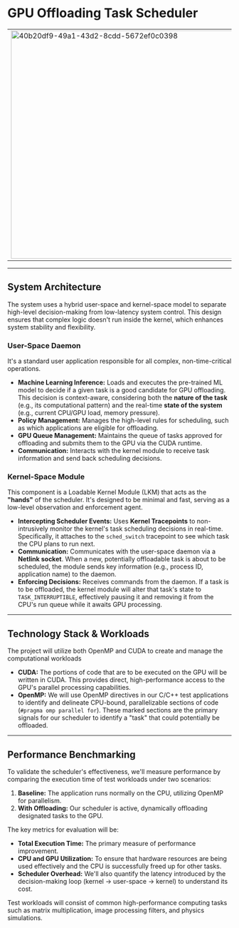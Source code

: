 # GPU Offloading Task Scheduler

<table>
<tr>
<td>
  <img width="768" height="512" alt="40b20df9-49a1-43d2-8cdd-5672ef0c0398" src="https://github.com/user-attachments/assets/3ed94926-52a8-4517-b19e-a136a0d24822" />
</td>
<td style="vertical-align: top; padding-left: 20px;">
  An intelligent task scheduler that uses a machine learning model to dynamically decide when to offload computationally intensive tasks from the CPU to the GPU.  
  <br><br>
  Its goal is to improve overall system throughput by using hardware resources more effectively.
</td>
</tr>
</table>

---

## System Architecture

The system uses a hybrid user-space and kernel-space model to separate high-level decision-making from low-latency system control. This design ensures that complex logic doesn't run inside the kernel, which enhances system stability and flexibility.


###  User-Space Daemon

It's a standard user application responsible for all complex, non-time-critical operations.

* **Machine Learning Inference:** Loads and executes the pre-trained ML model to decide if a given task is a good candidate for GPU offloading. This decision is context-aware, considering both the **nature of the task** (e.g., its computational pattern) and the real-time **state of the system** (e.g., current CPU/GPU load, memory pressure).
* **Policy Management:** Manages the high-level rules for scheduling, such as which applications are eligible for offloading.
* **GPU Queue Management:** Maintains the queue of tasks approved for offloading and submits them to the GPU via the CUDA runtime.
* **Communication:** Interacts with the kernel module to receive task information and send back scheduling decisions.

### Kernel-Space Module

This component is a Loadable Kernel Module (LKM) that acts as the **"hands"** of the scheduler. It's designed to be minimal and fast, serving as a low-level observation and enforcement agent.

* **Intercepting Scheduler Events:** Uses **Kernel Tracepoints** to non-intrusively monitor the kernel's task scheduling decisions in real-time. Specifically, it attaches to the `sched_switch` tracepoint to see which task the CPU plans to run next.
* **Communication:** Communicates with the user-space daemon via a **Netlink socket**. When a new, potentially offloadable task is about to be scheduled, the module sends key information (e.g., process ID, application name) to the daemon.
* **Enforcing Decisions:** Receives commands from the daemon. If a task is to be offloaded, the kernel module will alter that task's state to `TASK_INTERRUPTIBLE`, effectively pausing it and removing it from the CPU's run queue while it awaits GPU processing.

---

## Technology Stack & Workloads

The project will utilize both OpenMP and CUDA to create and manage the computational workloads

* **CUDA:** The portions of code that are to be executed on the GPU will be written in CUDA. This provides direct, high-performance access to the GPU's parallel processing capabilities.
* **OpenMP:** We will use OpenMP directives in our C/C++ test applications to identify and delineate CPU-bound, parallelizable sections of code (`#pragma omp parallel for`). These marked sections are the primary signals for our scheduler to identify a "task" that could potentially be offloaded.

---

## Performance Benchmarking

To validate the scheduler's effectiveness, we'll measure performance by comparing the execution time of test workloads under two scenarios:

1.  **Baseline:** The application runs normally on the CPU, utilizing OpenMP for parallelism.
2.  **With Offloading:** Our scheduler is active, dynamically offloading designated tasks to the GPU.

The key metrics for evaluation will be:

* **Total Execution Time:** The primary measure of performance improvement.
* **CPU and GPU Utilization:** To ensure that hardware resources are being used effectively and the CPU is successfully freed up for other tasks.
* **Scheduler Overhead:** We'll also quantify the latency introduced by the decision-making loop (kernel -> user-space -> kernel) to understand its cost.

Test workloads will consist of common high-performance computing tasks such as matrix multiplication, image processing filters, and physics simulations.

